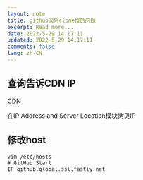 ```yaml
---
layout: note
title: github国内clone慢的问题
excerpt: Read more...
date: 2022-5-29 14:17:11
updated: 2022-5-29 14:17:11
comments: false
lang: zh-CN
---
```


## 查询告诉CDN IP

[CDN](https://fastly.net.ipaddress.com/github.global.ssl.fastly.net)

在IP Address and Server Location模块拷贝IP

## 修改host

```
vim /etc/hosts
# GitHub Start
IP github.global.ssl.fastly.net
```
  